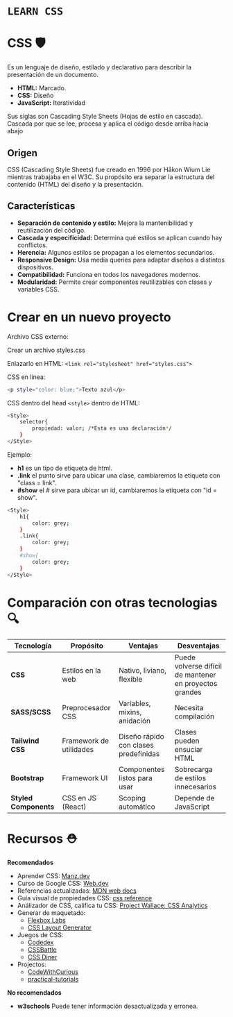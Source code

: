 # `LEARN CSS`

# CSS 🛡️

Es un lenguaje de diseño, estilado y declarativo para describir la presentación de un documento.

- **HTML:** Marcado.
- **CSS:** Diseño
- **JavaScript:** Iteratividad

Sus siglas son Cascading Style Sheets (Hojas de estilo en cascada). Cascada por que se lee, procesa y aplica el código desde arriba hacia abajo

## Origen

CSS (Cascading Style Sheets) fue creado en 1996 por Håkon Wium Lie mientras trabajaba en el W3C. Su propósito era separar la estructura del contenido (HTML) del diseño y la presentación.

## Características

- **Separación de contenido y estilo:** Mejora la mantenibilidad y reutilización del código.
- **Cascada y especificidad:** Determina qué estilos se aplican cuando hay conflictos.
- **Herencia:** Algunos estilos se propagan a los elementos secundarios.
- **Responsive Design:** Usa media queries para adaptar diseños a distintos dispositivos.
- **Compatibilidad:** Funciona en todos los navegadores modernos.
- **Modularidad:** Permite crear componentes reutilizables con clases y variables CSS.

# Crear en un nuevo proyecto

Archivo CSS externo:

Crear un archivo styles.css

Enlazarlo en HTML: `<link rel="stylesheet" href="styles.css">`

CSS en línea:

```bash
<p style="color: blue;">Texto azul</p>
```

CSS dentro del head `<style>` dentro de HTML:

```bash
<Style>
    selector{
        propiedad: valor; /*Esta es una declaración*/
    }
</Style>
```

Ejemplo:

- **h1** es un tipo de etiqueta de html.
- **.link** el punto sirve para ubicar una clase, cambiaremos la etiqueta con "class = link".
- **#show** el # sirve para ubicar un id, cambiaremos la etiqueta con "id = show".

```bash
<Style>
    h1{
        color: grey;
    }
    .link{
        color: grey;
    }
    #show{
        color: grey;
    }
</Style>
```

# Comparación con otras tecnologias 🔍

| Tecnología            | Propósito               | Ventajas                              | Desventajas                                             |
| --------------------- | ----------------------- | ------------------------------------- | ------------------------------------------------------- |
| **CSS**               | Estilos en la web       | Nativo, liviano, flexible             | Puede volverse difícil de mantener en proyectos grandes |
| **SASS/SCSS**         | Preprocesador CSS       | Variables, mixins, anidación          | Necesita compilación                                    |
| **Tailwind CSS**      | Framework de utilidades | Diseño rápido con clases predefinidas | Clases pueden ensuciar HTML                             |
| **Bootstrap**         | Framework UI            | Componentes listos para usar          | Sobrecarga de estilos innecesarios                      |
| **Styled Components** | CSS en JS (React)       | Scoping automático                    | Depende de JavaScript                                   |

# Recursos ⛑️

**Recomendados**

- Aprender CSS: [Manz.dev](https://lenguajecss.com/css/)
- Curso de Google CSS: [Web.dev](https://web.dev/learn/css?hl=es)
- Referencias actualizadas: [MDN web docs](https://developer.mozilla.org/es/docs/Web/CSS)
- Guia visual de propiedades CSS: [css reference](https://cssreference.io/)
- Análizador de CSS, califica tu CSS: [Project Wallace: CSS Analytics](https://www.projectwallace.com/)
- Generar de maquetado:
  - [Flexbox Labs](https://flexboxlabs.netlify.app/)
  - [CSS Layout Generator](https://layout.bradwoods.io/)
- Juegos de CSS:
  - [Codedex](https://www.codedex.io/css)
  - [CSSBattle](https://cssbattle.dev/)
  - [CSS Diner](https://flukeout.github.io/)
- Projectos:
  - [CodeWithCurious](https://codewithcurious.com/web-developement-projects/)
  - [practical-tutorials](https://github.com/practical-tutorials/project-based-learning?tab=readme-ov-file#html-and-css)

**No recomendados**

- **w3schools** Puede tener información desactualizada y erronea.
